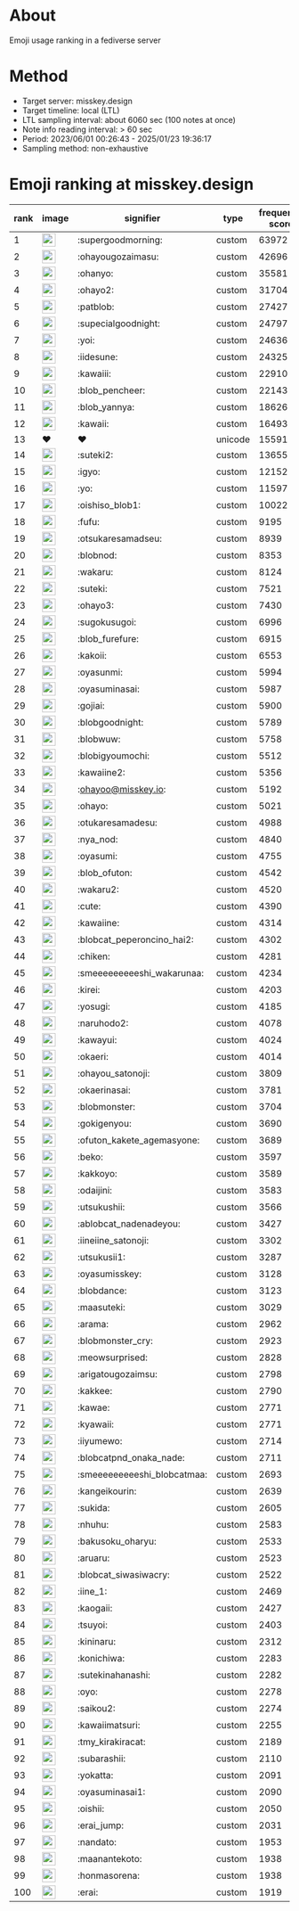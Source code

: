 # About
Emoji usage ranking in a fediverse server

# Method
- Target server: misskey.design
- Target timeline: local (LTL)
- LTL sampling interval: about 6060 sec (100 notes at once)
- Note info reading interval: > 60 sec
- Period: 2023/06/01 00:26:43 - 2025/01/23 19:36:17 
- Sampling method: non-exhaustive

# Emoji ranking at misskey.design

|rank|image|signifier|type|frequency score|
|----|----|----|----|----|
|1|<img height="24" src="https://misskey.design/emoji/supergoodmorning.webp">|:supergoodmorning:|custom|63972|
|2|<img height="24" src="https://misskey.design/emoji/ohayougozaimasu.webp">|:ohayougozaimasu:|custom|42696|
|3|<img height="24" src="https://misskey.design/emoji/ohanyo.webp">|:ohanyo:|custom|35581|
|4|<img height="24" src="https://misskey.design/emoji/ohayo2.webp">|:ohayo2:|custom|31704|
|5|<img height="24" src="https://misskey.design/emoji/patblob.webp">|:patblob:|custom|27427|
|6|<img height="24" src="https://misskey.design/emoji/supecialgoodnight.webp">|:supecialgoodnight:|custom|24797|
|7|<img height="24" src="https://misskey.design/emoji/yoi.webp">|:yoi:|custom|24636|
|8|<img height="24" src="https://misskey.design/emoji/iidesune.webp">|:iidesune:|custom|24325|
|9|<img height="24" src="https://misskey.design/emoji/kawaiii.webp">|:kawaiii:|custom|22910|
|10|<img height="24" src="https://misskey.design/emoji/blob_pencheer.webp">|:blob_pencheer:|custom|22143|
|11|<img height="24" src="https://misskey.design/emoji/blob_yannya.webp">|:blob_yannya:|custom|18626|
|12|<img height="24" src="https://misskey.design/emoji/kawaii.webp">|:kawaii:|custom|16493|
|13|❤|❤|unicode|15591|
|14|<img height="24" src="https://misskey.design/emoji/suteki2.webp">|:suteki2:|custom|13655|
|15|<img height="24" src="https://misskey.design/emoji/igyo.webp">|:igyo:|custom|12152|
|16|<img height="24" src="https://misskey.design/emoji/yo.webp">|:yo:|custom|11597|
|17|<img height="24" src="https://misskey.design/emoji/oishiso_blob1.webp">|:oishiso_blob1:|custom|10022|
|18|<img height="24" src="https://misskey.design/emoji/fufu.webp">|:fufu:|custom|9195|
|19|<img height="24" src="https://misskey.design/emoji/otsukaresamadseu.webp">|:otsukaresamadseu:|custom|8939|
|20|<img height="24" src="https://misskey.design/emoji/blobnod.webp">|:blobnod:|custom|8353|
|21|<img height="24" src="https://misskey.design/emoji/wakaru.webp">|:wakaru:|custom|8124|
|22|<img height="24" src="https://misskey.design/emoji/suteki.webp">|:suteki:|custom|7521|
|23|<img height="24" src="https://misskey.design/emoji/ohayo3.webp">|:ohayo3:|custom|7430|
|24|<img height="24" src="https://misskey.design/emoji/sugokusugoi.webp">|:sugokusugoi:|custom|6996|
|25|<img height="24" src="https://misskey.design/emoji/blob_furefure.webp">|:blob_furefure:|custom|6915|
|26|<img height="24" src="https://misskey.design/emoji/kakoii.webp">|:kakoii:|custom|6553|
|27|<img height="24" src="https://misskey.design/emoji/oyasunmi.webp">|:oyasunmi:|custom|5994|
|28|<img height="24" src="https://misskey.design/emoji/oyasuminasai.webp">|:oyasuminasai:|custom|5987|
|29|<img height="24" src="https://misskey.design/emoji/gojiai.webp">|:gojiai:|custom|5900|
|30|<img height="24" src="https://misskey.design/emoji/blobgoodnight.webp">|:blobgoodnight:|custom|5789|
|31|<img height="24" src="https://misskey.design/emoji/blobwuw.webp">|:blobwuw:|custom|5758|
|32|<img height="24" src="https://misskey.design/emoji/blobigyoumochi.webp">|:blobigyoumochi:|custom|5512|
|33|<img height="24" src="https://misskey.design/emoji/kawaiine2.webp">|:kawaiine2:|custom|5356|
|34|<img height="24" src="https://misskey.design/emoji/ohayoo.webp">|:ohayoo@misskey.io:|custom|5192|
|35|<img height="24" src="https://misskey.design/emoji/ohayo.webp">|:ohayo:|custom|5021|
|36|<img height="24" src="https://misskey.design/emoji/otukaresamadesu.webp">|:otukaresamadesu:|custom|4988|
|37|<img height="24" src="https://misskey.design/emoji/nya_nod.webp">|:nya_nod:|custom|4840|
|38|<img height="24" src="https://misskey.design/emoji/oyasumi.webp">|:oyasumi:|custom|4755|
|39|<img height="24" src="https://misskey.design/emoji/blob_ofuton.webp">|:blob_ofuton:|custom|4542|
|40|<img height="24" src="https://misskey.design/emoji/wakaru2.webp">|:wakaru2:|custom|4520|
|41|<img height="24" src="https://misskey.design/emoji/cute.webp">|:cute:|custom|4390|
|42|<img height="24" src="https://misskey.design/emoji/kawaiine.webp">|:kawaiine:|custom|4314|
|43|<img height="24" src="https://misskey.design/emoji/blobcat_peperoncino_hai2.webp">|:blobcat_peperoncino_hai2:|custom|4302|
|44|<img height="24" src="https://misskey.design/emoji/chiken.webp">|:chiken:|custom|4281|
|45|<img height="24" src="https://misskey.design/emoji/smeeeeeeeeeshi_wakarunaa.webp">|:smeeeeeeeeeshi_wakarunaa:|custom|4234|
|46|<img height="24" src="https://misskey.design/emoji/kirei.webp">|:kirei:|custom|4203|
|47|<img height="24" src="https://misskey.design/emoji/yosugi.webp">|:yosugi:|custom|4185|
|48|<img height="24" src="https://misskey.design/emoji/naruhodo2.webp">|:naruhodo2:|custom|4078|
|49|<img height="24" src="https://misskey.design/emoji/kawayui.webp">|:kawayui:|custom|4024|
|50|<img height="24" src="https://misskey.design/emoji/okaeri.webp">|:okaeri:|custom|4014|
|51|<img height="24" src="https://misskey.design/emoji/ohayou_satonoji.webp">|:ohayou_satonoji:|custom|3809|
|52|<img height="24" src="https://misskey.design/emoji/okaerinasai.webp">|:okaerinasai:|custom|3781|
|53|<img height="24" src="https://misskey.design/emoji/blobmonster.webp">|:blobmonster:|custom|3704|
|54|<img height="24" src="https://misskey.design/emoji/gokigenyou.webp">|:gokigenyou:|custom|3690|
|55|<img height="24" src="https://misskey.design/emoji/ofuton_kakete_agemasyone.webp">|:ofuton_kakete_agemasyone:|custom|3689|
|56|<img height="24" src="https://misskey.design/emoji/beko.webp">|:beko:|custom|3597|
|57|<img height="24" src="https://misskey.design/emoji/kakkoyo.webp">|:kakkoyo:|custom|3589|
|58|<img height="24" src="https://misskey.design/emoji/odaijini.webp">|:odaijini:|custom|3583|
|59|<img height="24" src="https://misskey.design/emoji/utsukushii.webp">|:utsukushii:|custom|3566|
|60|<img height="24" src="https://misskey.design/emoji/ablobcat_nadenadeyou.webp">|:ablobcat_nadenadeyou:|custom|3427|
|61|<img height="24" src="https://misskey.design/emoji/iineiine_satonoji.webp">|:iineiine_satonoji:|custom|3302|
|62|<img height="24" src="https://misskey.design/emoji/utsukusii1.webp">|:utsukusii1:|custom|3287|
|63|<img height="24" src="https://misskey.design/emoji/oyasumisskey.webp">|:oyasumisskey:|custom|3128|
|64|<img height="24" src="https://misskey.design/emoji/blobdance.webp">|:blobdance:|custom|3123|
|65|<img height="24" src="https://misskey.design/emoji/maasuteki.webp">|:maasuteki:|custom|3029|
|66|<img height="24" src="https://misskey.design/emoji/arama.webp">|:arama:|custom|2962|
|67|<img height="24" src="https://misskey.design/emoji/blobmonster_cry.webp">|:blobmonster_cry:|custom|2923|
|68|<img height="24" src="https://misskey.design/emoji/meowsurprised.webp">|:meowsurprised:|custom|2828|
|69|<img height="24" src="https://misskey.design/emoji/arigatougozaimsu.webp">|:arigatougozaimsu:|custom|2798|
|70|<img height="24" src="https://misskey.design/emoji/kakkee.webp">|:kakkee:|custom|2790|
|71|<img height="24" src="https://misskey.design/emoji/kawae.webp">|:kawae:|custom|2771|
|72|<img height="24" src="https://misskey.design/emoji/kyawaii.webp">|:kyawaii:|custom|2771|
|73|<img height="24" src="https://misskey.design/emoji/iiyumewo.webp">|:iiyumewo:|custom|2714|
|74|<img height="24" src="https://misskey.design/emoji/blobcatpnd_onaka_nade.webp">|:blobcatpnd_onaka_nade:|custom|2711|
|75|<img height="24" src="https://misskey.design/emoji/smeeeeeeeeeshi_blobcatmaa.webp">|:smeeeeeeeeeshi_blobcatmaa:|custom|2693|
|76|<img height="24" src="https://misskey.design/emoji/kangeikourin.webp">|:kangeikourin:|custom|2639|
|77|<img height="24" src="https://misskey.design/emoji/sukida.webp">|:sukida:|custom|2605|
|78|<img height="24" src="https://misskey.design/emoji/nhuhu.webp">|:nhuhu:|custom|2583|
|79|<img height="24" src="https://misskey.design/emoji/bakusoku_oharyu.webp">|:bakusoku_oharyu:|custom|2533|
|80|<img height="24" src="https://misskey.design/emoji/aruaru.webp">|:aruaru:|custom|2523|
|81|<img height="24" src="https://misskey.design/emoji/blobcat_siwasiwacry.webp">|:blobcat_siwasiwacry:|custom|2522|
|82|<img height="24" src="https://misskey.design/emoji/iine_1.webp">|:iine_1:|custom|2469|
|83|<img height="24" src="https://misskey.design/emoji/kaogaii.webp">|:kaogaii:|custom|2427|
|84|<img height="24" src="https://misskey.design/emoji/tsuyoi.webp">|:tsuyoi:|custom|2403|
|85|<img height="24" src="https://misskey.design/emoji/kininaru.webp">|:kininaru:|custom|2312|
|86|<img height="24" src="https://misskey.design/emoji/konichiwa.webp">|:konichiwa:|custom|2283|
|87|<img height="24" src="https://misskey.design/emoji/sutekinahanashi.webp">|:sutekinahanashi:|custom|2282|
|88|<img height="24" src="https://misskey.design/emoji/oyo.webp">|:oyo:|custom|2278|
|89|<img height="24" src="https://misskey.design/emoji/saikou2.webp">|:saikou2:|custom|2274|
|90|<img height="24" src="https://misskey.design/emoji/kawaiimatsuri.webp">|:kawaiimatsuri:|custom|2255|
|91|<img height="24" src="https://misskey.design/emoji/tmy_kirakiracat.webp">|:tmy_kirakiracat:|custom|2189|
|92|<img height="24" src="https://misskey.design/emoji/subarashii.webp">|:subarashii:|custom|2110|
|93|<img height="24" src="https://misskey.design/emoji/yokatta.webp">|:yokatta:|custom|2091|
|94|<img height="24" src="https://misskey.design/emoji/oyasuminasai1.webp">|:oyasuminasai1:|custom|2090|
|95|<img height="24" src="https://misskey.design/emoji/oishii.webp">|:oishii:|custom|2050|
|96|<img height="24" src="https://misskey.design/emoji/erai_jump.webp">|:erai_jump:|custom|2031|
|97|<img height="24" src="https://misskey.design/emoji/nandato.webp">|:nandato:|custom|1953|
|98|<img height="24" src="https://misskey.design/emoji/maanantekoto.webp">|:maanantekoto:|custom|1938|
|99|<img height="24" src="https://misskey.design/emoji/honmasorena.webp">|:honmasorena:|custom|1938|
|100|<img height="24" src="https://misskey.design/emoji/erai.webp">|:erai:|custom|1919|
